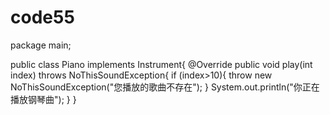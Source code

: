 # code55
package main;

public class
Piano implements Instrument{
    @Override
    public void play(int index) throws NoThisSoundException{
        if (index>10){
            throw new NoThisSoundException("您播放的歌曲不存在");
        }
        System.out.println("你正在播放钢琴曲");
    }
}
 
